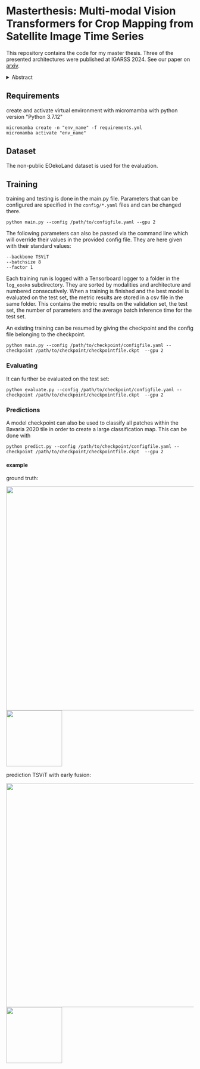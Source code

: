 # Masterthesis: Multi-modal Vision Transformers for Crop Mapping from Satellite Image Time Series

This repository contains the code for my master thesis. Three of the presented architectures were published at IGARSS 2024. See our paper on [arxiv](https://arxiv.org/pdf/2406.16513). 

<details><summary>Abstract</summary>
Using images acquired by different satellite sensors has been shown to improve classification
performance in the framework of crop mapping from satellite image time series (SITS). Current
state-of-the-art architectures utilize self-attention to process the temporal dimension and convo-
lutions for the spatial dimensions of SITS. Motivated by the success of purely attention-based
architectures in crop mapping from single-modal SITS, we introduce several multi-modal, multi-
temporal architectures based on the single-modal Temporo-Spatial Vision Transformer (TSViT).
In order to enable it to incorporate features from multiple modalities to produce a single predic-
tion, our architectures use either a modified token embedding or a modified temporal encoder. To
assess their effectiveness, we compare them with each other as well as to single-modal baselines
and two existing architectures from the literature. Experiments are conducted on the EOekoLand
dataset for multi-modal multi-temporal crop mapping. The data contains two optical modalities
of different spatial, spectral and temporal resolutions as well as a third modality consisting of
synthetic aperture radar (SAR) images. Results show that our proposed architectures achieve
clear improvements over single-modal baselines. Moreover, we find that directly deriving to-
kens from the fused input achieves better results than using a separate token embedding for each
modality and fuse later in the TSViT architecture. Among proposed architectures with separate
token embeddings for each modality, those with modality-specific temporal encoders outper-
form architectures that use a single temporal encoder. In a detailed ablation study we investigate
the effect of hyperparameters on the performance of our most successful architectures. Finally, it
is shown that the proposed architectures outperform two other crop mapping architectures from
the literature which further affirms their effectiveness for multi-modal crop mapping.
</details>


## Requirements
create and activate virtual environment with micromamba with python version "Python 3.7.12"
```
micromamba create -n "env_name" -f requirements.yml
micromamba activate "env_name"
```

## Dataset
The non-public EOekoLand dataset is used for the evaluation. 

## Training
training and testing is done in the main.py file. Parameters that can be configured are specified in the `config/*.yaml` files and can be changed there.
```
python main.py --config /path/to/configfile.yaml --gpu 2
```

The following parameters can also be passed via the command line which will override their values in the provided config file. They are here given with their standard values:
```
--backbone TSViT
--batchsize 8
--factor 1
```

Each training run is logged with a Tensorboard logger to a folder in the `log_eoeko` subdirectory. They are sorted by modalities and architecture and numbered consecutively. When a training is finished and the best model is evaluated on the test set, the metric results are stored in a csv file in the same folder. This contains the metric results on the validation set, the test set, the number of parameters and the average batch inference time for the test set. 


An existing training can be resumed by giving the checkpoint and the config file belonging to the checkpoint. 
```
python main.py --config /path/to/checkpoint/configfile.yaml --checkpoint /path/to/checkpoint/checkpointfile.ckpt  --gpu 2
```

### Evaluating
It can further be evaluated on the test set:
```
python evaluate.py --config /path/to/checkpoint/configfile.yaml --checkpoint /path/to/checkpoint/checkpointfile.ckpt  --gpu 2
```

### Predictions
A model checkpoint can also be used to classify all patches within the Bavaria 2020 tile in order to create a large classification map. This can be done with
```
python predict.py --config /path/to/checkpoint/configfile.yaml --checkpoint /path/to/checkpoint/checkpointfile.ckpt  --gpu 2
```
#### example 
ground truth:

<img src="https://github.com/user-attachments/assets/fb47f132-1e94-4215-85dd-41ff64652835" width="600" />
<img src="https://github.com/user-attachments/assets/c1bbea89-cca9-4c3c-a368-a1bcd57b2833" width="150" />


prediction TSViT with early fusion:

<img src="https://github.com/user-attachments/assets/afadf347-82e4-4194-87f9-4d792ab60797" width="600" />
<img src="https://github.com/user-attachments/assets/c1bbea89-cca9-4c3c-a368-a1bcd57b2833" width="150" />
